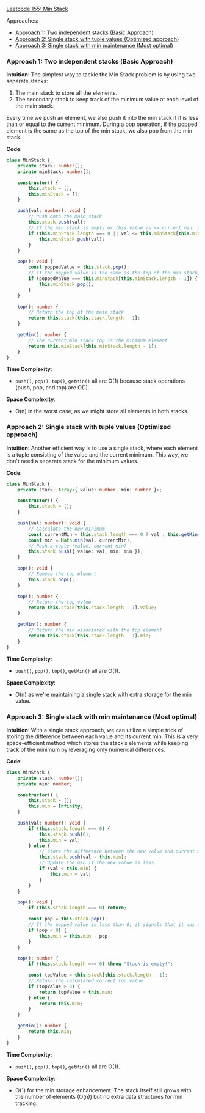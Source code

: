 [Leetcode 155: Min Stack](https://leetcode.com/problems/min-stack/)

Approaches:
- [Approach 1: Two independent stacks (Basic Approach)](#approach-1-two-independent-stacks-basic-approach)
- [Approach 2: Single stack with tuple values (Optimized approach)](#approach-2-single-stack-with-tuple-values-optimized-approach)
- [Approach 3: Single stack with min maintenance (Most optimal)](#approach-3-single-stack-with-min-maintenance-most-optimal)

### Approach 1: Two independent stacks (Basic Approach)

**Intuition**:
The simplest way to tackle the Min Stack problem is by using two separate stacks:
1. The main stack to store all the elements.
2. The secondary stack to keep track of the minimum value at each level of the main stack.

Every time we push an element, we also push it into the min stack if it is less than or equal to the current minimum. During a pop operation, if the popped element is the same as the top of the min stack, we also pop from the min stack.

**Code**:
```typescript
class MinStack {
    private stack: number[];
    private minStack: number[];

    constructor() {
        this.stack = [];
        this.minStack = [];
    }

    push(val: number): void {
        // Push onto the main stack
        this.stack.push(val);
        // If the min stack is empty or this value is <= current min, push it to the min stack
        if (this.minStack.length === 0 || val <= this.minStack[this.minStack.length - 1]) {
            this.minStack.push(val);
        }
    }

    pop(): void {
        const poppedValue = this.stack.pop();
        // If the popped value is the same as the top of the min stack, pop the min stack
        if (poppedValue === this.minStack[this.minStack.length - 1]) {
            this.minStack.pop();
        }
    }

    top(): number {
        // Return the top of the main stack
        return this.stack[this.stack.length - 1];
    }

    getMin(): number {
        // The current min stack top is the minimum element
        return this.minStack[this.minStack.length - 1];
    }
}
```

**Time Complexity**: 
- `push()`, `pop()`, `top()`, `getMin()` all are O(1) because stack operations (push, pop, and top) are O(1).

**Space Complexity**: 
- O(n) in the worst case, as we might store all elements in both stacks.

### Approach 2: Single stack with tuple values (Optimized approach)

**Intuition**:
Another efficient way is to use a single stack, where each element is a tuple consisting of the value and the current minimum. This way, we don't need a separate stack for the minimum values.

**Code**:
```typescript
class MinStack {
    private stack: Array<{ value: number, min: number }>;

    constructor() {
        this.stack = [];
    }

    push(val: number): void {
        // Calculate the new minimum
        const currentMin = this.stack.length === 0 ? val : this.getMin();
        const min = Math.min(val, currentMin);
        // Push a tuple (value, current min)
        this.stack.push({ value: val, min: min });
    }

    pop(): void {
        // Remove the top element
        this.stack.pop();
    }

    top(): number {
        // Return the top value
        return this.stack[this.stack.length - 1].value;
    }

    getMin(): number {
        // Return the min associated with the top element
        return this.stack[this.stack.length - 1].min;
    }
}
```

**Time Complexity**: 
- `push()`, `pop()`, `top()`, `getMin()` all are O(1).

**Space Complexity**: 
- O(n) as we're maintaining a single stack with extra storage for the min value.

### Approach 3: Single stack with min maintenance (Most optimal)

**Intuition**:
With a single stack approach, we can utilize a simple trick of storing the difference between each value and its current min. This is a very space-efficient method which stores the stack’s elements while keeping track of the minimum by leveraging only numerical differences.

**Code**:
```typescript
class MinStack {
    private stack: number[];
    private min: number;

    constructor() {
        this.stack = [];
        this.min = Infinity;
    }

    push(val: number): void {
        if (this.stack.length === 0) {
            this.stack.push(0);
            this.min = val;
        } else {
            // Store the difference between the new value and current min
            this.stack.push(val - this.min);
            // Update the min if the new value is less
            if (val < this.min) {
                this.min = val;
            }
        }
    }

    pop(): void {
        if (this.stack.length === 0) return;

        const pop = this.stack.pop();
        // If the popped value is less than 0, it signals that it was a minimum. Restore previous min.
        if (pop < 0) {
            this.min = this.min - pop;
        }
    }

    top(): number {
        if (this.stack.length === 0) throw "Stack is empty!";

        const topValue = this.stack[this.stack.length - 1];
        // Return the calculated correct top value
        if (topValue > 0) {
            return topValue + this.min;
        } else {
            return this.min;
        }
    }

    getMin(): number {
        return this.min;
    }
}
```

**Time Complexity**: 
- `push()`, `pop()`, `top()`, `getMin()` all are O(1).

**Space Complexity**: 
- O(1) for the min storage enhancement. The stack itself still grows with the number of elements (O(n)) but no extra data structures for min tracking.

